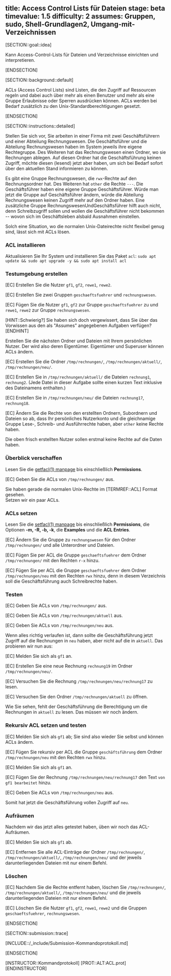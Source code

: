 title: Access Control Lists für Dateien
stage: beta
timevalue: 1.5
difficulty: 2
assumes: Gruppen, sudo, Shell-Grundlagen2, Umgang-mit-Verzeichnissen
---

[SECTION::goal::idea]

Kann Access-Control-Lists für Dateien und Verzeichnisse einrichten und interpretieren.

[ENDSECTION]

[SECTION::background::default]

ACLs (Access Control Lists) sind Listen, die den Zugriff auf Ressourcen regeln
und dabei auch über mehr als einen Benutzer und mehr als eine Gruppe Erlaubnisse oder Sperren
ausdrücken können. 
ACLs werden bei Bedarf zusätzlich zu den Unix-Standardberechtigungen gesetzt.

[ENDSECTION]

[SECTION::instructions::detailed]

Stellen Sie sich vor, Sie arbeiten in einer Firma mit zwei Geschäftsführern und einer Abteilung 
Rechnungswesen. 
Die Geschäftsführer und die Abteilung Rechnungswesen haben im System jeweils ihre 
eigene Rechtegruppe. 
Des Weiteren hat das Rechnungswesen einen Ordner, wo sie Rechnungen ablegen. 
Auf diesen Ordner hat die Geschäftsführung keinen Zugriff, möchte diesen (lesend) jetzt aber haben, 
um sich bei Bedarf sofort über den aktuellen Stand informieren zu können. 

Es gibt eine Gruppe Rechnungswesen, die `rwx`-Rechte auf den Rechnungsordner hat. 
Des Weiteren hat `other` die Rechte `---`. 
Die Geschäftsführer haben eine eigene Gruppe Geschäftsführer. 
Würde man jetzt die Gruppe auf Geschäftsführer ändern, würde die Abteilung Rechnungswesen 
keinen Zugriff mehr auf den Ordner haben.
Eine zusätzliche Gruppe RechnungswesenUndGeschäftsführer hilft auch nicht,
denn Schreibzugriff sollen und wollen die Geschäftsführer nicht bekommen -- wovon sich
im Geschäftsleben alsbald Ausnahmen einstellen.

Solch eine Situation, wo die normalen Unix-Dateirechte nicht flexibel genug sind,
lässt sich mit ACLs lösen.


### ACL installieren

Aktualisieren Sie Ihr System und installieren Sie das Paket `acl`:
`sudo apt update && sudo apt upgrade -y && sudo apt install acl`


### Testumgebung erstellen

[EC] Erstellen Sie die Nutzer `gf1`, `gf2`, `rewe1`, `rewe2`.

[EC] Erstellen Sie zwei Gruppen `geschaeftsfuehrer` und `rechnungswesen`.

[EC] Fügen Sie die Nutzer `gf1`, `gf2` zur Gruppe `geschaeftsfuehrer` zu und 
  `rewe1`, `rewe2` zur Gruppe `rechnungswesen`.

[HINT::Schwierig?]
Sie haben sich doch vergewissert, dass Sie über das Vorwissen aus den
als "Assumes" angegebenen Aufgaben verfügen?
[ENDHINT]

Erstellen Sie die nächsten Ordner und Dateien mit Ihrem persönlichen Nutzer.
Der wird also deren Eigentümer.
Eigentümer und Superuser können ACLs ändern.

[EC] Erstellen Sie die Ordner `/tmp/rechnungen/`, `/tmp/rechnungen/aktuell/`, `/tmp/rechnungen/neu/`.

[EC] Erstellen Sie in `/tmp/rechnungen/aktuell/` die Dateien `rechnung1`, `rechnung2`.
  (Jede Datei in dieser Aufgabe sollte einen kurzen Text inklusive des Dateinamens enthalten.)

[EC] Erstellen Sie in `/tmp/rechnungen/neu/` die Dateien `rechnung17`, `rechnung18`.

[EC] Ändern Sie die Rechte von den erstellten Ordnern, Subordnern und Dateien so ab, dass Ihr 
    persönliches Nutzerkonto und die gleichnamige Gruppe Lese-, Schreib- und Ausführrechte haben,
    aber `other` keine Rechte haben.

Die oben frisch erstellten Nutzer sollen erstmal keine Rechte auf die Daten haben.


### Überblick verschaffen

Lesen Sie die [getfacl(1) manpage](https://linux.die.net/man/1/getfacl) bis einschließlich 
**Permissions**.

[EC] Geben Sie die ACLs von `/tmp/rechnungen/` aus.

Sie haben gerade die normalen Unix-Rechte im [TERMREF::ACL] Format gesehen.  
Setzen wir ein paar ACLs.


### ACLs setzen

Lesen Sie die [setfacl(1) manpage](https://linux.die.net/man/1/setfacl) bis einschließlich 
**Permissions**, die Optionen **-m, -R, -b, -k**, die **Examples** und die **ACL Entries**.

[EC] Ändern Sie die Gruppe zu `rechnungswesen` für den Ordner `/tmp/rechnungen/` und alle 
   Unterordner und Dateien.

[EC] Fügen Sie per ACL die Gruppe `geschaeftsfuehrer` dem Ordner `/tmp/rechnungen/` 
  mit den Rechten `r-x` hinzu.

[EC] Fügen Sie per ACL die Gruppe `geschaeftsfuehrer` dem Ordner `/tmp/rechnungen/neu` 
  mit den Rechten `rwx` hinzu,
  denn in diesem Verzeichnis soll die Geschäftsführung auch Schreibrechte haben.


### Testen

[EC] Geben Sie ACLs von `/tmp/rechnungen/` aus.

[EC] Geben Sie ACLs von `/tmp/rechnungen/aktuell` aus.

[EC] Geben Sie ACLs von `/tmp/rechnungen/neu` aus.

Wenn alles richtig verlaufen ist, dann sollte die Geschäftsführung jetzt Zugriff auf die Rechnungen 
in `neu` haben, aber nicht auf die in `aktuell`.
Das probieren wir nun aus:

[EC] Melden Sie sich als `gf1` an.

[EC] Erstellen Sie eine neue Rechnung `rechnung19` im Ordner `/tmp/rechnungen/neu/`.

[EC] Versuchen Sie die Rechnung `/tmp/rechnungen/neu/rechnung17` zu lesen.

[EC] Versuchen Sie den Ordner `/tmp/rechnungen/aktuell` zu öffnen.

Wie Sie sehen, fehlt der Geschäftsführung die Berechtigung um die Rechnungen in `aktuell` zu lesen. 
Das müssen wir noch ändern.


### Rekursiv ACL setzen und testen

[EC] Melden Sie sich als `gf1` ab; Sie sind also wieder Sie selbst und können ACLs ändern.

[EC] Fügen Sie rekursiv per ACL die Gruppe `geschäftsführung` dem Ordner `/tmp/rechnungen/neu` 
   mit den Rechten `rwx` hinzu.

[EC] Melden Sie sich als `gf1` an.

[EC] Fügen Sie der Rechnung `/tmp/rechnungen/neu/rechnung17` den Text `von gf1 bearbeitet` hinzu.

[EC] Geben Sie ACLs von `/tmp/rechnungen/neu` aus.

Somit hat jetzt die Geschäftsführung vollen Zugriff auf `neu`.


### Aufräumen

Nachdem wir das jetzt alles getestet haben, üben wir noch das ACL-Aufräumen.

[EC] Melden Sie sich als `gf1` ab.

[EC] Entfernen Sie alle ACL-Einträge der Ordner `/tmp/rechnungen/`, `/tmp/rechnungen/aktuell/`, 
   `/tmp/rechnungen/neu/` und der jeweils darunterliegenden Dateien mit nur einem Befehl.


### Löschen

[EC] Nachdem Sie die Rechte entfernt haben, löschen Sie `/tmp/rechnungen/`, `/tmp/rechnungen/aktuell/`, 
   `/tmp/rechnungen/neu/` und die jeweils darunterliegenden Dateien mit nur einem Befehl.

[EC] Löschen Sie die Nutzer `gf1`, `gf2`, `rewe1`, `rewe2` und die Gruppen `geschaeftsfuehrer`, 
   `rechnungswesen`.

[ENDSECTION]

[SECTION::submission::trace]

[INCLUDE::/_include/Submission-Kommandoprotokoll.md]

[ENDSECTION]

[INSTRUCTOR::Kommandprotokoll]
[PROT::ALT:ACL.prot] 
[ENDINSTRUCTOR]
